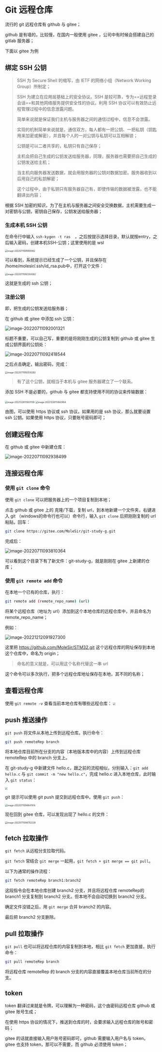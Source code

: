 # Git 远程仓库

流行的 git 远程仓库有 github 与 gitee；

github 是有墙的，比较慢，在国内一般使用 gitee ，公司中有时候会搭建自己的 gitlab 服务器；

下面以 gitee 为例



## 绑定 SSH 公钥

> SSH 为 Secure Shell 的缩写，由 IETF 的网络小组（Network Working Group）所制定；
>
> SSH 为建立在应用层基础上的安全协议。SSH 是较可靠，专为==远程登录会话==和其他网络服务提供安全性的协议。利用 SSH 协议可以有效防止远程管理过程中的信息泄露问题。
>
> 简单来说就是保证我们主机与服务器之间的通信过程中，信息不会泄露。
>
> 实现的机制简单来说就是，通信双方，每人都有一把公钥、一把私钥（钥匙用来加密或解密），并且每个人的一对公钥与私钥可以互相解锁；
>
> 公钥是可以二者共享的，私钥只有自己保存；
>
> 主机会把自己生成的公钥发送给服务器，同理，服务器也需要把自己生成的公钥发送给主机；
>
> 当主机向服务器发送数据，就会用服务器的公钥对数据加密。服务器收到以后用自己的私钥解密；
>
> 这个过程中，由于私钥只有服务器自己有，即使传输的数据被泄露，也不能翻译出内容；

根据 SSH 加密的知识，为了在主机与服务器之间安全交换数据，主机需要生成一对密钥与公钥，密钥自己保存，公钥发送给服务器；

### 生成本机 SSH 公钥

在命令行中输入 `ssh-kygen -t ras  `，之后按提示选择目录，默认就按entry，之后输入密码，创建本机SSH-公钥；这里使用的是 wsl

<img src="./pics/6-码云的注册与使用.assets/image-20220711091855562.png" alt="image-20220711091855562" style="zoom:50%;" />

可以看到，系统提示已经生成了一个公钥，并且保存在 /home/molesir/.ssh/id_rsa.pub中，打开这个文件：

<img src="./pics/6-码云的注册与使用.assets/image-20220711092304362.png" alt="image-20220711092304362" style="zoom:50%;" />

这就是生成的 ssh 公钥；

### 注册公钥

即，把生成的公钥发送给服务器；

在 github 或 gitee 中添加 ssh 公钥：

![image-20220711092001321](./pics/6-码云的注册与使用.assets/image-20220711092001321.png)

标题不重要，可以自己写，重要的是将刚刚生成的公钥复制到 github 或 gitee 生成公钥界面的公钥处：

![image-20220711092418544](./pics/6-码云的注册与使用.assets/image-20220711092418544.png)

之后点击确定，输出密码，完成：

<img src="./pics/6-码云的注册与使用.assets/image-20220711092530282.png" alt="image-20220711092530282" style="zoom:50%;" />

> 有了这个公钥，就相当于本机与 gitee 服务器建立了一个联系。

添加 SSH 不是必要的，github 与 gitee 都支持使用不同的协议来传输数据：

<img src="pics/6-Git远程仓库.assets/image-20221226113831139.png" alt="image-20221226113831139" style="zoom:50%;" />

<img src="pics/6-Git远程仓库.assets/image-20221226113842904.png" alt="image-20221226113842904" style="zoom:50%;" />

由图，可以使用 https 协议或 ssh 协议。如果用的是 ssh 协议，那么就要设置 ssh 公钥。如果使用 https 协议，只要账号密码即可；



## 创建远程仓库

在 github 或 gitee 中新建仓库：

![image-20220711092938499](./pics/6-码云的注册与使用.assets/image-20220711092938499.png)



## 连接远程仓库

### 使用 `git clone` 命令

使用 `git clone` 可以把服务器上的一个项目复制到本地；

点击 github 或 gitee 上的 克隆/下载，复制 url，到本地新建一个文件夹，右键进入 git （windows的命令行也可以）命令行，输入 `git clone` 后把刚刚复制的 url 粘贴，回车：

````bash
git clone https://gitee.com/MoleSir/git-study-g.git
````

完成后：

![image-20220711093810364](./pics/6-码云的注册与使用.assets/image-20220711093810364.png)

可以看到这个目录下有了新文件：git-study-g，就是刚刚在 gitee 上新建的仓库；

### 使用 `git remote add` 命令

在本地一个已有的仓库，执行：

````bash
git remote add (remote_repo_name) (url)
````

将某个远程仓库（地址为 url）添加到这个本地仓库的远程仓库中，并且命名为 remote_repo_name；

例如：

![image-20221212091927300](pics/6-Git远程仓库.assets/image-20221212091927300.png)

这里把 https://github.com/MoleSir/STM32.git 这个远程仓库的网址保存到本地这个仓库中，命名为 origin；

> 命名的意义就是，可以用这个名称代替这一串 url

这个命令可以多次执行，把多个远程仓库地址保存在本地，其不同的名称；



## 查看远程仓库

使用 `git remote -v` 查看当前本地仓库有哪些远程仓库：
<img src="pics/6-Git远程仓库.assets/image-20221212092141907.png" style="zoom:50%;" />



## push 推送操作

`git push` 将文件从本地上传到远程仓库。执行命令：

````bash
git push remoteRep branch
````

将本地仓库目前所在分支的内容（本地版本库中的内容）上传到远程仓库 remoteRep 中的 branch 分支上。 

在 git-study-g 中新建文件 hello.c，跟之前的流程相似，分别输入：`git add hello.c` 与 `git commit -m "new hello.c"`，完成 hello.c 进入本地仓库，此时输入 `git status`：

<img src="pics/6-Git远程仓库.assets/image-20220711094535487.png" style="zoom:50%;" />

git 提示可以使用 git push 提交到远程仓库中。使用 `git push`：

<img src="./pics/6-码云的注册与使用.assets/image-20220711094647414.png" alt="image-20220711094647414" style="zoom:50%;" />

现在回到 gitee 仓库，可以发现出现了 hello.c 的文件：

<img src="./pics/6-码云的注册与使用.assets/image-20220711094752228.png" alt="image-20220711094752228" style="zoom:50%;" />



## fetch 拉取操作

`git fetch` 从远程分支拉取代码。

`git fetch` 常结合 `git merge` 一起用，`git fetch + git merge == git pull`。

以下为通常的操作流程：

````bash
git fetch remoteRep branch1:branch2
````

这段指令会在本地仓库创建 branch2 分支，并且将远程仓库 remoteRep的 branch1 分支复制到 branch2 分支。但本地不会自动切换到 branch2 分支。

确定文件没错之后，用 `git merge` 合并 branch2 的内容。

最后把 branch2 分支删除。



## pull 拉取操作

`git pull` 也可以将远程仓库的内容复制到本地，相比 `git fetch` 更加直接，执行命令：

````bash
git pull remoteRep branch
````

将远程仓库 remoteRep 的 branch 分支的内容直接覆盖本地仓库当前所在的分支。



## token

token 翻译过来就是令牌，可以理解为一种密码，这个由密码远程仓库 github 或 gitee 账号生成；

在使用 https 协议的情况下，推送到仓库的时，会要求输入远程仓库的账号和密码；

gitee 的话就直接输入用户账号密码即可，github 需要输入用户名与 token。gitee 也支持 token，那可以不需要，而 github 必须使用 token；

